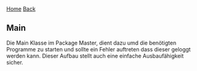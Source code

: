 [Home](home) [Back](WikiSolidus)
## Main
Die Main Klasse im Package Master, dient dazu umd die benötigten Programme zu starten und sollte ein Fehler auftreten dass dieser geloggt werden kann. Dieser Aufbau stellt auch eine einfache Ausbaufähigkeit sicher. 